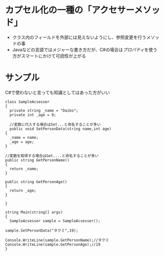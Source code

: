 # カプセル化の一種の「アクセサーメソッド」
- クラス内のフィールドを外部には見えないようにし、参照変更を行うメソッドの事
- Javaなどの言語ではメジャーな書き方だが、C#の場合は*プロパティ*を使う方がスマートにかけて可読性が上がる

# サンプル
C#で使わないと言っても知識としてはあった方がいい
```
class SampleAcsesser
{
  private string _name = "Daiko";
  private int _age = 0;

  //変数に代入する場合はSet...と命名することが多い
  public void SetPersonData(string name,int age)
{
  _name = name;
  _age = age;
}

//変数を取得する場合はGet....と命名することが多い
public string GetPersonName()
{
  return _name;
}

public string GetPersonAge()
{
  return _age;
}

}

string Main(string[] args)
{
  SampleAcsesser sample = SampleAcsesser();

sample.SetPersonData("タクミ",19);

Console.WriteLine(sample.GetPersonName);//タクミ
Console.WriteLine(sample.GetPersonAge);//19
}
```
